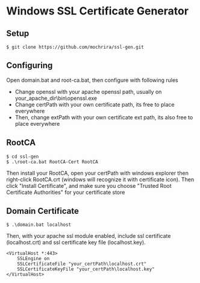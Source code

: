 # Windows SSL Certificate Generator

## Setup

```
$ git clone https://github.com/mochrira/ssl-gen.git
```

## Configuring

Open domain.bat and root-ca.bat, then configure with following rules
- Change openssl with your apache openssl path, usually on your_apache_dir\bin\openssl.exe
- Change certPath with your own certificate path, its free to place everywhere
- Then, change extPath with your own certificate ext path, its also free to place everywhere

## RootCA

```
$ cd ssl-gen
$ .\root-ca.bat RootCA-Cert RootCA
```

Then install your RootCA, open your certPath with windows explorer then right-click RootCA.crt (windows will recognize it with certificate icon). Then click "Install Certificate", and make sure you choose "Trusted Root Certificate Authorities" for your certificate store

## Domain Certificate

```
$ .\domain.bat localhost
```

Then, with your apache ssl module enabled, include ssl certificate (localhost.crt) and ssl certificate key file (localhost.key).

```
<VirtualHost *:443>
    SSLEngine on
    SSLCertificateFile "your_certPath\localhost.crt"
    SSLCertificateKeyFile "your_certPath\localhost.key"
</VirtualHost>
```